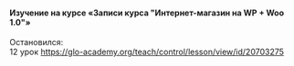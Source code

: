 #### Изучение на курсе «Записи курса "Интернет-магазин на WP + Woo 1.0"»   
  Остановился:  
    12 урок
      https://glo-academy.org/teach/control/lesson/view/id/20703275